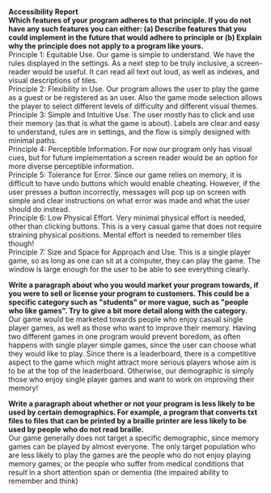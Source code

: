 **Accessibility Report**\
**Which features of your program adheres to that principle. If you do not have any such features you can either: (a) Describe features that you could implement in the future that would adhere to principle or (b) Explain why the principle does not apply to a program like yours.**\
Principle 1: Equitable Use. Our game is simple to understand. We have the rules displayed in the settings. As a next step to be truly inclusive, a screen-reader would be useful. It can read all text out loud, as well as indexes, and visual descriptions of tiles.\
Principle 2: Flexibility in Use. Our program allows the user to play the game as a guest or be registered as an user. Also the game mode selection allows the player to select different levels of difficulty and different visual themes.\
Principle 3: Simple and Intuitive Use. The user mostly has to click and use their memory (as that is what the game is about). Labels are clear and easy to understand, rules are in settings, and the flow is simply designed with minimal paths.\
Principle 4: Perceptible Information. For now our program only has visual cues, but for future implementation a screen reader would be an option for more diverse perceptible information.\
Principle 5: Tolerance for Error.  Since our game relies on memory, it is difficult to have undo buttons which would enable cheating. However, if the user presses a button incorrectly, messages will pop up on screen with simple and clear instructions on what error was made and what the user should do instead.\
Principle 6: Low Physical Effort. Very minimal physical effort is needed, other than clicking buttons. This is a very casual game that does not require straining physical positions. Mental effort is needed to remember tiles though!\
Principle 7: Size and Space for Approach and Use. This is a single player game, so as long as one can sit at a computer, they can play the game. The window is large enough for the user to be able to see everything clearly.

**Write a paragraph about who you would market your program towards, if you were to sell or license your program to customers. This could be a specific category such as "students" or more vague, such as "people who like games". Try to give a bit more detail along with the category.**\
Our game would be marketed towards people who enjoy casual single player games, as well as those who want to improve their memory. Having two different games in one program would prevent boredom, as often happens with single player simple games, since the user can choose what they would like to play. Since there is a leaderboard, there is a competitive aspect to the game which might attract more serious players whose aim is to be at the top of the leaderboard. Otherwise, our demographic is simply those who enjoy single player games and want to work on improving their memory!

**Write a paragraph about whether or not your program is less likely to be used by certain demographics. For example, a program that converts txt files to files that can be printed by a braille printer are less likely to be used by people who do not read braille.**\
Our game generally does not target a specific demographic, since memory games can be played by almost everyone. The only target population who are less likely to play the games are the people who do not enjoy playing memory games, or the people who suffer from medical conditions that result in a short attention span or dementia (the impaired ability to remember and think)
